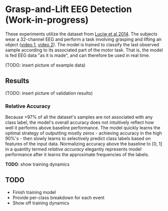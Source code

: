# Grasp-and-Lift EEG Detection (Work-in-progress)
These experiments utilize the dataset from [Luciw et al 2014](https://www.nature.com/articles/sdata201447). The subjects wear a 32-channel EEG and perform a task involving grasping and lifting an object ([video 1](https://grasplifteeg.nyc3.digitaloceanspaces.com/41597_2014_BFsdata201447_MOESM69_ESM.avi), [video 2](https://grasplifteeg.nyc3.digitaloceanspaces.com/41597_2014_BFsdata201447_MOESM70_ESM.avi)). The model is trained to classify the last observed sample according to its associated part of the motor task. That is, the model is fed EEG data "as it is made", and can therefore be used in real time.

(TODO: insert picture of example data)

## Results
(TODO: insert picture of validation results)

### Relative Accuracy
Because >97% of all the dataset's samples are not associated with any class label, the model's overall accuracy does not intuitively reflect how well it performs above baseline performance. The model quickly learns the optimal strategy of outputting mostly zeros - achieving accuracy in the high 90%'s - then slowly learns to selectively predict class labels based on features of the input data. Normalizing accuracy above the baseline to [0, 1] in a quantity termed *relative accuracy* elegantly represents model performance after it learns the approximate frequencies of the labels.

**TODO**: show training dynamics

## TODO
- Finish training model
- Provide per-class breakdown for each event
- Show off training dynamics